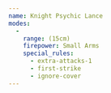 ```yaml
---
name: Knight Psychic Lance
modes:
  -
    range: (15cm)
    firepower: Small Arms
    special_rules:
      - extra-attacks-1
      - first-strike
      - ignore-cover
---
```

